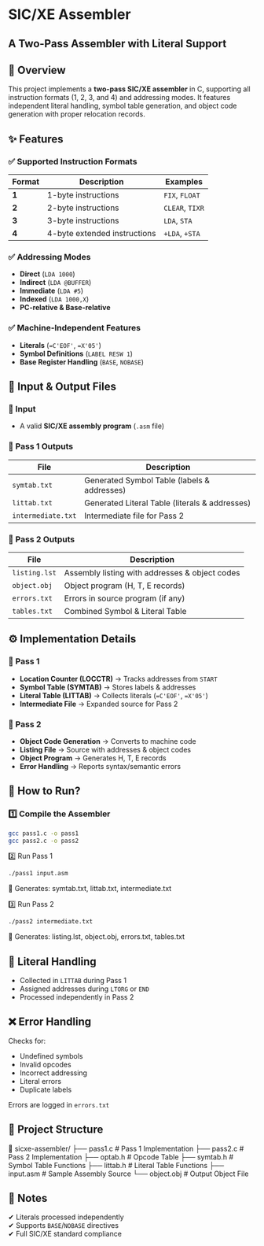 # SIC/XE Assembler  
## A Two-Pass Assembler with Literal Support  

## 📌 Overview  
This project implements a **two-pass SIC/XE assembler** in C, supporting all instruction formats (1, 2, 3, and 4) and addressing modes. It features independent literal handling, symbol table generation, and object code generation with proper relocation records.

## ✨ Features  

### ✅ Supported Instruction Formats  
| Format | Description | Examples |  
|--------|-------------|----------|  
| **1**  | 1-byte instructions | `FIX`, `FLOAT` |  
| **2**  | 2-byte instructions | `CLEAR`, `TIXR` |  
| **3**  | 3-byte instructions | `LDA`, `STA` |  
| **4**  | 4-byte extended instructions | `+LDA`, `+STA` |  

### ✅ Addressing Modes  
- **Direct** (`LDA 1000`)  
- **Indirect** (`LDA @BUFFER`)  
- **Immediate** (`LDA #5`)  
- **Indexed** (`LDA 1000,X`)  
- **PC-relative & Base-relative**  

### ✅ Machine-Independent Features  
- **Literals** (`=C'EOF'`, `=X'05'`)  
- **Symbol Definitions** (`LABEL RESW 1`)  
- **Base Register Handling** (`BASE`, `NOBASE`)  

## 📂 Input & Output Files  

### 🔹 Input  
- A valid **SIC/XE assembly program** (`.asm` file)  

### 🔹 Pass 1 Outputs  
| File | Description |  
|------|-------------|  
| `symtab.txt` | Generated Symbol Table (labels & addresses) |  
| `littab.txt` | Generated Literal Table (literals & addresses) |  
| `intermediate.txt` | Intermediate file for Pass 2 |  

### 🔹 Pass 2 Outputs  
| File | Description |  
|------|-------------|  
| `listing.lst` | Assembly listing with addresses & object codes |  
| `object.obj` | Object program (H, T, E records) |  
| `errors.txt` | Errors in source program (if any) |  
| `tables.txt` | Combined Symbol & Literal Table |  

## ⚙️ Implementation Details  

### 🔧 Pass 1  
- **Location Counter (LOCCTR)** → Tracks addresses from `START`  
- **Symbol Table (SYMTAB)** → Stores labels & addresses  
- **Literal Table (LITTAB)** → Collects literals (`=C'EOF'`, `=X'05'`)  
- **Intermediate File** → Expanded source for Pass 2  

### 🔧 Pass 2  
- **Object Code Generation** → Converts to machine code  
- **Listing File** → Source with addresses & object codes  
- **Object Program** → Generates H, T, E records  
- **Error Handling** → Reports syntax/semantic errors  

## 🚀 How to Run?  

### 1️⃣ Compile the Assembler  
```sh
gcc pass1.c -o pass1
gcc pass2.c -o pass2
```
2️⃣ Run Pass 1
```sh
./pass1 input.asm
```
📌 Generates: symtab.txt, littab.txt, intermediate.txt

3️⃣ Run Pass 2
```sh
./pass2 intermediate.txt
```
📌 Generates: listing.lst, object.obj, errors.txt, tables.txt

## 📌 Literal Handling
- Collected in `LITTAB` during Pass 1  
- Assigned addresses during `LTORG` or `END`  
- Processed independently in Pass 2  

## ❌ Error Handling
Checks for:  
- Undefined symbols  
- Invalid opcodes  
- Incorrect addressing  
- Literal errors  
- Duplicate labels  

Errors are logged in `errors.txt`  

## 📁 Project Structure

📁 sicxe-assembler/
├── pass1.c         # Pass 1 Implementation
├── pass2.c         # Pass 2 Implementation
├── optab.h         # Opcode Table
├── symtab.h        # Symbol Table Functions
├── littab.h        # Literal Table Functions
├── input.asm       # Sample Assembly Source
└── object.obj      # Output Object File


## 📜 Notes
✔ Literals processed independently  
✔ Supports `BASE`/`NOBASE` directives  
✔ Full SIC/XE standard compliance  

